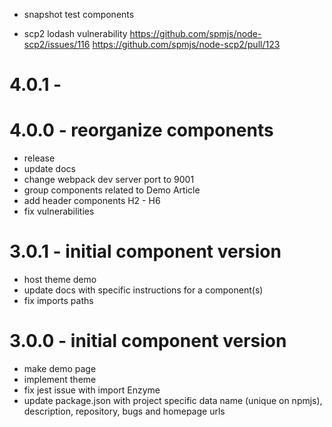 * snapshot test components
- scp2 lodash vulnerability
  https://github.com/spmjs/node-scp2/issues/116
  https://github.com/spmjs/node-scp2/pull/123

# 4.0.1 - 

# 4.0.0 - reorganize components
+ release
+ update docs
+ change webpack dev server port to 9001
+ group components related to Demo Article
+ add header components H2 - H6
+ fix vulnerabilities

# 3.0.1 - initial component version
+ host theme demo
+ update docs with specific instructions for a component(s)
+ fix imports paths

# 3.0.0 - initial component version
+ make demo page
+ implement theme
+ fix jest issue with import Enzyme
+ update package.json with project specific data
  name (unique on npmjs), description, repository, bugs and homepage urls
